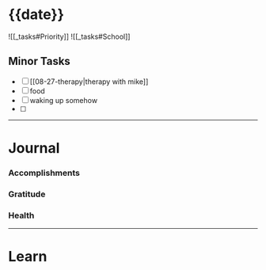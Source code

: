 # {{date}}

![[_tasks#Priority]]
![[_tasks#School]]

## Minor Tasks
- [ ] [[08-27-therapy|therapy with mike]]
- [ ] food
- [ ] waking up somehow
- [ ] 
---
# Journal

### Accomplishments 

### Gratitude

### Health

---

# Learn